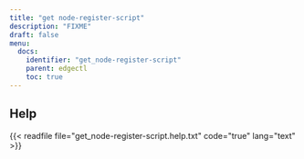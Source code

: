 ```yaml
---
title: "get node-register-script"
description: "FIXME"
draft: false
menu:
  docs:
    identifier: "get_node-register-script"
    parent: edgectl
    toc: true
---
```


## Help

{{< readfile file="get_node-register-script.help.txt" code="true" lang="text" >}}
